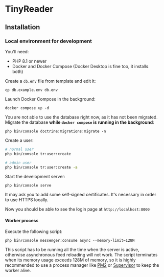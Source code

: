 # TinyReader

## Installation

### Local environment for development

You'll need:
- PHP 8.1 or newer
- Docker and Docker Compose (Docker Desktop is fine too, it installs both)

Create a `db.env` file from template and edit it:

```
cp db.example.env db.env
```

Launch Docker Compose in the background:

```
docker compose up -d
```

You are not able to use the database right now, as it has not been migrated.
Migrate the database **while `docker compose` is running in the background**:

```
php bin/console doctrine:migrations:migrate -n
```

Create a user:

```bash
# normal user
php bin/console tr:user:create

# admin user
php bin/console tr:user:create -a
```

Start the development server:

```
php bin/console serve
```

It may ask you to add some self-signed certificates.
It's necessary in order to use HTTPS locally.

Now you should be able to see the login page at `http://localhost:8000`

#### Worker process

Execute the following script:

```
php bin/console messenger:consume async --memory-limit=128M
```

This script has to be running all the time when the server is active,
otherwise asynchronous feed reloading will not work.
The script terminates when its memory usage exceeds 128M of memory,
so it is highly recommended to use a process manager
like [PM2](https://pm2.keymetrics.io/) or [Supervisor](http://supervisord.org/) to keep the worker alive.

<!-- ### Docker without Compose (PHP-FPM)

Create a container:

```
docker create --name tr -v "tr_data:/app/var" -p "9000:9000" karmekk/tinyreader
```

This command has created a TinyReader server with PHP-FPM running at port 9000.
Now launch the container:

```
docker start tr
```

And now you have to apply migrations
and let the container user use the database.

```
docker exec tr bash -c "php bin/console doctrine:database:create \
                     && php bin/console doctrine:migrations:migrate -n \
                     && chmod -R 777 /app/var"
```

Create a new user:

```bash
# normal user
docker exec -it tr bash -c "php bin/console tr:user:create"

# admin user
docker exec -it tr bash -c "php bin/console tr:user:create -a"
```

After that, you have to use a FastCGI proxy like [nginx](https://www.nginx.com/).
There is an example configuration file in `server/tinyreader.conf`. -->
